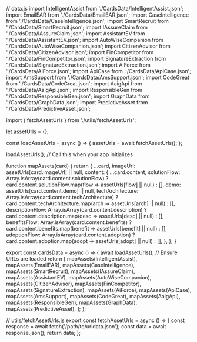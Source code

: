 // data.js
import IntelligentAssist from './CardsData/IntelligentAssist.json';
import EmailEAR from './CardsData/EmailEAR.json';
import CaseIntelligence from './CardsData/CaseIntelligence.json';
import SmartRecruit from './CardsData/SmartRecruit.json';
import IAssureClaim from './CardsData/IAssureClaim.json';
import AssistantEV from './CardsData/AssistantEV.json';
import AutoWiseCompanion from './CardsData/AutoWiseCompanion.json';
import CitizenAdvisor from './CardsData/CitizenAdvisor.json';
import FinCompetitor from './CardsData/FinCompetitor.json';
import SignatureExtraction from './CardsData/SignatureExtraction.json';
import AiForce from './CardsData/AiForce.json';
import ApiCase from './CardsData/ApiCase.json';
import AmsSupport from './CardsData/AmsSupport.json';
import CodeGreat from './CardsData/CodeGreat.json';
import AaigApi from './CardsData/AaigApi.json';
import ResponsibleGen from './CardsData/ResponsibleGen.json';
import GraphData from './CardsData/GraphData.json';
import PredictiveAsset from './CardsData/PredictiveAsset.json';

import { fetchAssetUrls } from './utils/fetchAssetUrls';

let assetUrls = {};

const loadAssetUrls = async () => {
  assetUrls = await fetchAssetUrls();
};

loadAssetUrls(); // Call this when your app initializes

function mapAssets(card) {
  return {
    ...card,
    imageUrl: assetUrls[card.imageUrl] || null,
    content: {
      ...card.content,
      solutionFlow: Array.isArray(card.content.solutionFlow)
        ? card.content.solutionFlow.map(flow => assetUrls[flow] || null)
        : [],
      demo: assetUrls[card.content.demo] || null,
      techArchitecture: Array.isArray(card.content.techArchitecture)
        ? card.content.techArchitecture.map(arch => assetUrls[arch] || null)
        : [],
      descriptionFlow: Array.isArray(card.content.description)
        ? card.content.description.map(desc => assetUrls[desc] || null)
        : [],
      benefitsFlow: Array.isArray(card.content.benefits)
        ? card.content.benefits.map(benefit => assetUrls[benefit] || null)
        : [],
      adoptionFlow: Array.isArray(card.content.adoption)
        ? card.content.adoption.map(adopt => assetUrls[adopt] || null)
        : [],
    },
  };
}

export const cardsData = async () => {
  await loadAssetUrls();  // Ensure URLs are loaded
  return [
    mapAssets(IntelligentAssist),
    mapAssets(EmailEAR),
    mapAssets(CaseIntelligence),
    mapAssets(SmartRecruit),
    mapAssets(IAssureClaim),
    mapAssets(AssistantEV),
    mapAssets(AutoWiseCompanion),
    mapAssets(CitizenAdvisor),
    mapAssets(FinCompetitor),
    mapAssets(SignatureExtraction),
    mapAssets(AiForce),
    mapAssets(ApiCase),
    mapAssets(AmsSupport),
    mapAssets(CodeGreat),
    mapAssets(AaigApi),
    mapAssets(ResponsibleGen),
    mapAssets(GraphData),
    mapAssets(PredictiveAsset),
  ];
};





// utils/fetchAssetUrls.js
export const fetchAssetUrls = async () => {
  const response = await fetch('/path/to/urldata.json');
  const data = await response.json();
  return data;
};
